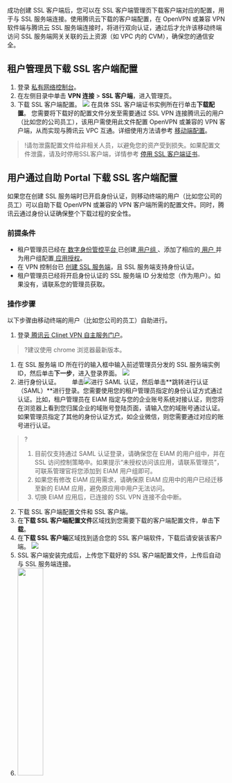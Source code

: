 成功创建 SSL 客户端后，您可以在 SSL 客户端管理页下载客户端对应的配置，用于与 SSL 服务端连接。使用腾讯云下载的客户端配置，在 OpenVPN 或兼容 VPN 软件端与腾讯云 SSL 服务端连接时，将进行双向认证，通过后才允许该移动终端访问 SSL 服务端网关关联的云上资源（如 VPC 内的 CVM），确保您的通信安全。

## 租户管理员下载 SSL 客户端配置
1. 登录 [私有网络控制台](https://console.cloud.tencent.com/vpc/vpc?rid=1)。
2. 在左侧目录中单击 **VPN 连接** > **SSL 客户端**，进入管理页。
3. 下载 SSL 客户端配置。
![](https://qcloudimg.tencent-cloud.cn/raw/11e34d521f5f2be9bd0f5d28534bcd1f.png)
在具体 SSL 客户端证书实例所在行单击**下载配置**。
您需要将下载好的配置文件分发至需要通过 SSL VPN 连接腾讯云的用户（比如您的公司员工），该用户需使用此文件配置 OpenVPN 或兼容的 VPN 客户端，从而实现与腾讯云 VPC 互通。详细使用方法请参考 [移动端配置](https://cloud.tencent.com/document/product/554/64229)。
>!请勿泄露配置文件给非相关人员，以避免您的资产受到损失。如果配置文件泄露，请及时停用SSL客户端，详情参考 [停用 SSL 客户端证书](https://cloud.tencent.com/document/product/554/64227#disable)。
>

## 用户通过自助 Portal 下载 SSL 客户端配置[](id:Portal)
如果您在创建 SSL 服务端时已开启身份认证，则移动终端的用户（比如您公司的员工）可以自助下载 OpenVPN 或兼容的 VPN 客户端所需的配置文件。同时，腾讯云通过身份认证确保整个下载过程的安全性。

### 前提条件
- 租户管理员已经在[ 数字身份管控平台 ](https://console.cloud.tencent.com/eiam)已创建[ 用户组 ](https://cloud.tencent.com/document/product/1442/55067)、添加了相应的[ 用户 ](https://cloud.tencent.com/document/product/1442/55066)并为用户组配置[ 应用授权](https://cloud.tencent.com/document/product/1442/55069)。
- 在 VPN 控制台已 [创建 SSL 服务端](https://cloud.tencent.com/document/product/554/63717)，且 SSL 服务端支持身份认证。
- 租户管理员已经将开启身份认证的 SSL 服务端 ID 分发给您（作为用户）。如果没有，请联系您的管理员获取。


### 操作步骤
以下步骤由移动终端的用户（比如您公司的员工）自助进行。
1. 登录[ 腾讯云 Clinet VPN 自主服务门户](http://self-service-test.vpn.woa.com/)。
>?建议使用 chrome 浏览器最新版本。
>
  1. 在 SSL 服务端 ID 所在行的输入框中输入前述管理员分发的 SSL 服务端实例 ID，然后单击**下一步**，进入登录界面。
![](https://qcloudimg.tencent-cloud.cn/raw/e37b558345b8edeae794d9f650071c5f.png)
  2. 进行身份认证。      
单击![](https://qcloudimg.tencent-cloud.cn/raw/6c78a80d3aadbade303cd3158eba47b9.png)进行 SAML 认证，然后单击**跳转进行认证（SAML）**进行登录。您需要使用您的租户管理员指定的身份认证方式通过认证。比如，租户管理员在 EIAM 指定与您的企业账号系统对接认证，则您将在浏览器上看到您归属企业的域账号登陆页面，请输入您的域账号通过认证。如果管理员指定了其他的身份认证方式，如企业微信，则您需要通过对应的账号进行认证。
>?
>1. 目前仅支持通过 SAML 认证登录，请确保您在 EIAM 的用户组中，并在 SSL 访问控制策略中。如果提示“未授权访问该应用，请联系管理员”，可联系管理官将您添加到 EIAM 用户组即可。
>2. 如果您有修改 EIAM 应用需求，请确保原 EIAM 应用中的用户已经迁移至新的 EIAM 应用，避免原应用中用户无法访问。
>3. 切换 EIAM 应用后，已连接的 SSL VPN 连接不会中断。
>
2. 下载 SSL 客户端配置文件和 SSL 客户端。
  1. 在**下载 SSL 客户端配置文件**区域找到您需要下载的客户端配置文件，单击**下载**。
  2. 在**下载 SSL 客户端**区域找到适合您的 SSL 客户端软件，下载后请安装该客户端。
![](https://qcloudimg.tencent-cloud.cn/raw/3ab6a81b13fd4fad19931cdbc832cfe3.png)
3. SSL 客户端安装完成后，上传您下载好的 SSL 客户端配置文件，上传后自动与 SSL 服务端连接。
4. <img src="https://qcloudimg.tencent-cloud.cn/raw/b51ffdfba9caa56ccb742d2e60403d9a.png" width="35%">
